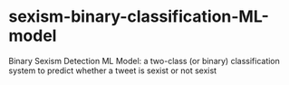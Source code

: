 # sexism-binary-classification-ML-model
Binary Sexism Detection ML Model: a two-class (or binary) classification system to predict whether a tweet is sexist or not sexist
